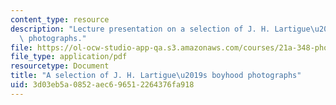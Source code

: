 ```yaml
---
content_type: resource
description: "Lecture presentation on a selection of J. H. Lartigue\u2019s boyhood\
  \ photographs."
file: https://ol-ocw-studio-app-qa.s3.amazonaws.com/courses/21a-348-photography-and-truth-spring-2008/3d03eb5a0852aec696512264376fa918_MIT21A_348S08_snapshotsF.pdf
file_type: application/pdf
resourcetype: Document
title: "A selection of J. H. Lartigue\u2019s boyhood photographs"
uid: 3d03eb5a-0852-aec6-9651-2264376fa918
---
```

